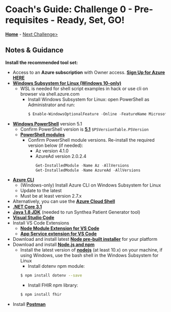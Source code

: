 # Coach's Guide: Challenge 0 - Pre-requisites - Ready, Set, GO!

**[Home](./README.md)** - [Next Challenge>](./Solution01.md)

## Notes & Guidance

**Install the recommended tool set:** 
- Access to an **Azure subscription** with Owner access. **[Sign Up for Azure HERE](https://azure.microsoft.com/en-us/free/)**
- **[Windows Subsystem for Linux (Windows 10-only)](https://docs.microsoft.com/en-us/windows/wsl/install-win10)**
    -  WSL is needed for shell script examples in hack or use cli on browser via shell.azure.com
        - Install Windows Subsystem for Linux: open PowerShell as Administrator and run:
            ```PowerShell
            $ Enable-WindowsOptionalFeature -Online -FeatureName Microsoft-Windows-Subsystem-Linux
            ```
- **[Windows PowerShell](https://docs.microsoft.com/en-us/powershell/scripting/install/installing-powershell?view=powershell-7)** version 5.1
  - Confirm PowerShell version is **[5.1](https://www.microsoft.com/en-us/download/details.aspx?id=54616)** `$PSVersionTable.PSVersion`
  - **[PowerShell modules](https://docs.microsoft.com/en-us/powershell/module/microsoft.powershell.core/about/about_modules?view=powershell-7)**
    - Confirm PowerShell module versions.  Re-install the required version below (if needed):
      - Az version 4.1.0 
      - AzureAd version 2.0.2.4
        ```PowerShell
        Get-InstalledModule -Name Az -AllVersions
        Get-InstalledModule -Name AzureAd -AllVersions
        ```
- **[Azure CLI](https://docs.microsoft.com/en-us/cli/azure/install-azure-cli)**
   - (Windows-only) Install Azure CLI on Windows Subsystem for Linux
   - Update to the latest
   - Must be at least version 2.7.x
- Alternatively, you can use the **[Azure Cloud Shell](https://shell.azure.com/)**
- **[.NET Core 3.1](https://dotnet.microsoft.com/download/dotnet-core/3.1)**
- **[Java 1.8 JDK](https://www.oracle.com/java/technologies/javase/javase-jdk8-downloads.html)** (needed to run Synthea Patient Generator tool)
- **[Visual Studio Code](https://code.visualstudio.com/)**
- Install VS Code Extensions
    - **[Node Module Extension for VS Code](https://code.visualstudio.com/docs/nodejs/extensions)**
    - **[App Service extension for VS Code](https://marketplace.visualstudio.com/items?itemName=ms-azuretools.vscode-azureappservice)**
- Download and install latest **[Node pre-built installer](https://nodejs.org/en/download/)** for your platform
- Download and install **[Node.js and npm](https://docs.npmjs.com/downloading-and-installing-node-js-and-npm)**
    - Install the latest version of **[nodejs](https://docs.npmjs.com/downloading-and-installing-node-js-and-npm)** (at least 10.x) on your machine, if using Windows, use the bash shell in the Windows Subsystem for Linux
        - Install dotenv npm module: 
        ```bash
        $ npm install dotenv --save
        ```
        - Install FHIR npm library: 
        ```bash
        $ npm install fhir
        ```
- Install **[Postman](https://www.getpostman.com)**




